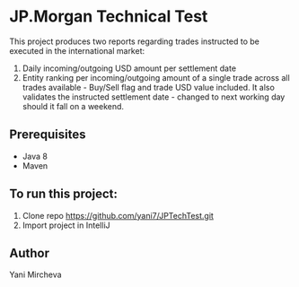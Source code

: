 # JP.Morgan Technical Test
This project produces two reports regarding trades instructed to be executed in the international market:
1. Daily incoming/outgoing USD amount per settlement date
2. Entity ranking per incoming/outgoing amount of a single trade across all trades available - Buy/Sell flag and trade USD value included.
It also validates the instructed settlement date - changed to next working day should it fall on a weekend.

## Prerequisites
- Java 8
- Maven

## To run this project:
1. Clone repo https://github.com/yani7/JPTechTest.git
2. Import project in IntelliJ

## Author
Yani Mircheva





